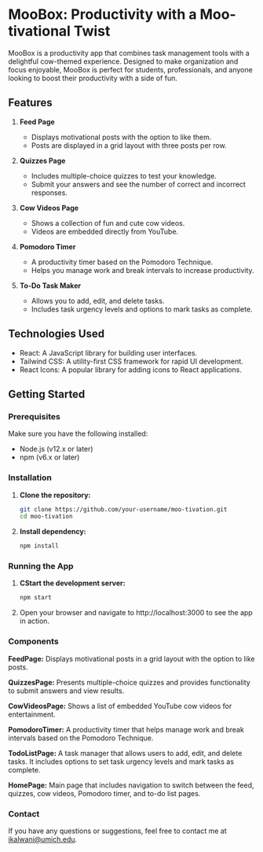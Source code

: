 
# MooBox: Productivity with a Moo-tivational Twist

MooBox is a productivity app that combines task management tools with a delightful cow-themed experience. Designed to make organization and focus enjoyable, MooBox is perfect for students, professionals, and anyone looking to boost their productivity with a side of fun.

## Features

1. **Feed Page**
   - Displays motivational posts with the option to like them.
   - Posts are displayed in a grid layout with three posts per row.

2. **Quizzes Page**
   - Includes multiple-choice quizzes to test your knowledge.
   - Submit your answers and see the number of correct and incorrect responses.

3. **Cow Videos Page**
   - Shows a collection of fun and cute cow videos.
   - Videos are embedded directly from YouTube.

4. **Pomodoro Timer**
   - A productivity timer based on the Pomodoro Technique.
   - Helps you manage work and break intervals to increase productivity.

5. **To-Do Task Maker**
   - Allows you to add, edit, and delete tasks.
   - Includes task urgency levels and options to mark tasks as complete.
  
## Technologies Used

- React: A JavaScript library for building user interfaces.
- Tailwind CSS: A utility-first CSS framework for rapid UI development.
- React Icons: A popular library for adding icons to React applications.

## Getting Started

### Prerequisites

Make sure you have the following installed:

- Node.js (v12.x or later)
- npm (v6.x or later)

### Installation

1. **Clone the repository:**
   ```sh
   git clone https://github.com/your-username/moo-tivation.git
   cd moo-tivation

2. **Install dependency:**
   ```sh
   npm install

### Running the App

1. **CStart the development server:**
   ```sh
   npm start

2. Open your browser and navigate to http://localhost:3000 to see the app in action.

### Components

**FeedPage:**
Displays motivational posts in a grid layout with the option to like posts.

**QuizzesPage:**
Presents multiple-choice quizzes and provides functionality to submit answers and view results.

**CowVideosPage:**
Shows a list of embedded YouTube cow videos for entertainment.

**PomodoroTimer:**
A productivity timer that helps manage work and break intervals based on the Pomodoro Technique.

**TodoListPage:**
A task manager that allows users to add, edit, and delete tasks. It includes options to set task urgency levels and mark tasks as complete.

**HomePage:**
Main page that includes navigation to switch between the feed, quizzes, cow videos, Pomodoro timer, and to-do list pages.

### Contact
If you have any questions or suggestions, feel free to contact me at ikalwani@umich.edu.

